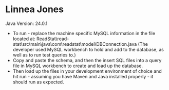# Linnea Jones

Java Version: 24.0.1

* To run - replace the machine specific MySQL information in the file located at: ReadStat\read-stat\src\main\java\com\readstat\model\DBConnection.java (The developer used MySQL workbench to hold and add to the database, as well as to run test queries to.)
* Copy and paste the schema, and then the insert SQL files into a query file in MySQL workbench to create and load up the database.
* Then load up the files in your development environment of choice and hit run - assuming you have Maven and Java installed properly - it should run as expected.